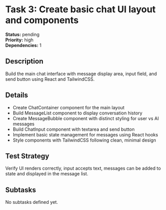 # Task 3: Create basic chat UI layout and components

**Status:** pending  
**Priority:** high  
**Dependencies:** 1

## Description
Build the main chat interface with message display area, input field, and send button using React and TailwindCSS.

## Details
- Create ChatContainer component for the main layout
- Build MessageList component to display conversation history
- Create MessageBubble component with distinct styling for user vs AI messages
- Build ChatInput component with textarea and send button
- Implement basic state management for messages using React hooks
- Style components with TailwindCSS following clean, minimal design

## Test Strategy
Verify UI renders correctly, input accepts text, messages can be added to state and displayed in the message list.

## Subtasks
No subtasks defined yet.


